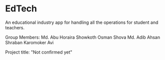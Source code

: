 # EdTech
An educational industry app for handling all the operations for student and teachers. 

Group Members:
Md. Abu Horaira
Showkoth Osman Shova
Md. Adib Ahsan
Shraban Karomoker Avi

Project title: "Not confirmed yet"
